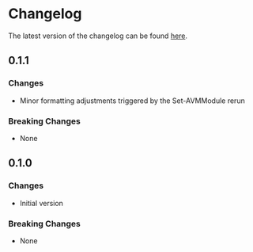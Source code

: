 # Changelog

The latest version of the changelog can be found [here](https://github.com/Azure/bicep-registry-modules/blob/main/avm/res/api-management/service/product/group/CHANGELOG.md).

## 0.1.1

### Changes

- Minor formatting adjustments triggered by the Set-AVMModule rerun

### Breaking Changes

- None

## 0.1.0

### Changes

- Initial version

### Breaking Changes

- None
